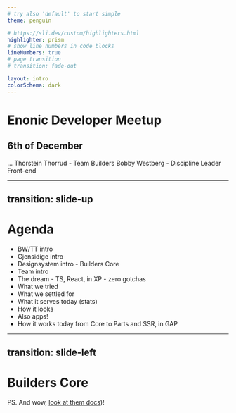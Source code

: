 ```yaml
---
# try also 'default' to start simple
theme: penguin

# https://sli.dev/custom/highlighters.html
highlighter: prism
# show line numbers in code blocks
lineNumbers: true
# page transition
# transition: fade-out

layout: intro
colorSchema: dark
---
```


# Enonic Developer Meetup

## 6th of December

...
<twemoji-man-technologist/> Thorstein Thorrud - Team Builders
<twemoji-man-technologist/> Bobby Westberg - Discipline Leader Front-end

---
transition: slide-up
---

# Agenda

* BW/TT intro
* Gjensidige intro
* Designsystem intro - Builders Core
* Team intro
* The dream - TS, React, in XP - zero gotchas
* What we tried
* What we settled for
* What it serves today (stats)
* How it looks
* Also apps!
* How it works today from Core to Parts and SSR, in GAP

---
transition: slide-left
---

# <twemoji-notebook-with-decorative-cover/> Builders Core

PS. And wow, [look at them docs](https://www.gjensidige.builders/docs/core/))! <twemoji-red-heart class="animate-ping" />